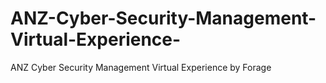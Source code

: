 # ANZ-Cyber-Security-Management-Virtual-Experience-
ANZ Cyber Security Management Virtual Experience  by Forage
